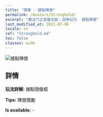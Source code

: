 ```yaml
---
title: "頭像 - 據點陣營"
permalink: /Avatars/Stronghold/
excerpt: "魔法门之英雄无敌：战争纪元  據點陣營"
last_modified_at: 2021-07-06
locale: cn
ref: "Stronghold.md"
toc: false
classes: wide
---
```

 ![據點陣營](/images/a/avatarFrame_4.png)

## 詳情

 **玩法詳解:** 據點頭像框 

 **Tips:** 陣營獎勵 

 **Is available:**  - 

